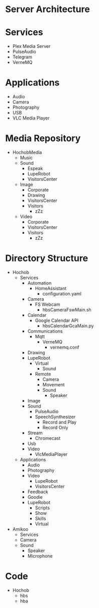 # Server Architecture

# Services

- Plex Media Server
- PulseAudio
- Telegram
- VerneMQ

# Applications

- Audio
- Camera
- Photography
- USB
- VLC Media Player

# Media Repository

- HochobMedia
  - Music
  - Sound
    - Espeak
    - LupeRobot
    - VisitorsCenter
  - Image
    - Corporate
    - Drawing
    - VisitorsCenter
    - Visitors
      - zZz
  - Video
    - Corporate
    - VisitorsCenter
    - Visitors
      - zZz

# Directory Structure

- Hochob
  - Services
    - Automation
      - HomeAssistant
        - configuration.yaml
    - Camera
      - FS Webcam
        - hbsCameraFswMain.sh
    - Calendar
      - Google Calendar API
        - hbsCalendarGcaMain.py
    - Communications
      - Mqtt
        - VerneMQ
          - vernemq.conf
    - Drawing
    - LupeRobot
      - Virtual
        - Sound
      - Remote
        - Camera
        - Movement
        - Sound
          - Speaker
    - Image
    - Sound
      - PulseAudio
      - SpeechSynthesizer
        - Record and Play
        - Record Only
    - Stream
      - Chromecast
    - Usb
    - Video
      - VlcMediaPlayer
  - Applications
    - Audio
    - Photography
    - Video
      - LupeRobot
      - VisitorsCenter
    - Feedback
    - Goodie
    - LupeRobot
      - Scripts
      - Show
      - Skills
      - Virtual
- Amikoo
  - Services
  - Camera
  - Sound
    - Speaker
    - Microphone
  
# Code 

- Hochob
  - hbs
  - hba